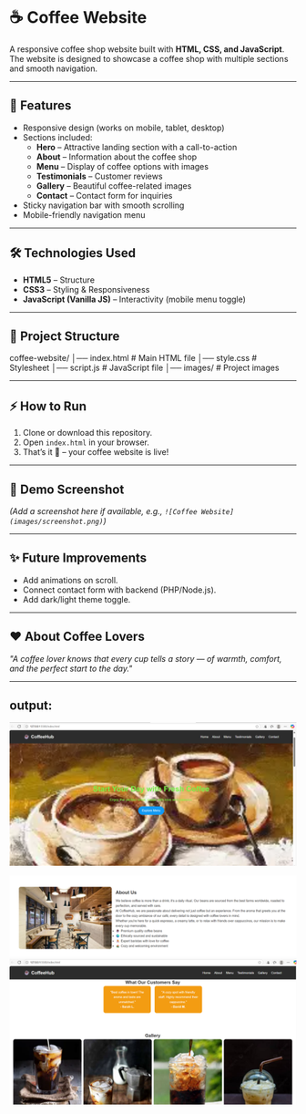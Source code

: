  # ☕ Coffee Website  

A responsive coffee shop website built with **HTML, CSS, and JavaScript**.  
The website is designed to showcase a coffee shop with multiple sections and smooth navigation.  

--- 

## 🚀 Features  
- Responsive design (works on mobile, tablet, desktop)  
- Sections included:  
  - **Hero** – Attractive landing section with a call-to-action  
  - **About** – Information about the coffee shop  
  - **Menu** – Display of coffee options with images  
  - **Testimonials** – Customer reviews  
  - **Gallery** – Beautiful coffee-related images  
  - **Contact** – Contact form for inquiries   
- Sticky navigation bar with smooth scrolling  
- Mobile-friendly navigation menu  

---

## 🛠️ Technologies Used  
- **HTML5** – Structure  
- **CSS3** – Styling & Responsiveness  
- **JavaScript (Vanilla JS)** – Interactivity (mobile menu toggle)  

---

## 📂 Project Structure  
coffee-website/
│── index.html # Main HTML file
│── style.css # Stylesheet
│── script.js # JavaScript file
│── images/ # Project images


---

## ⚡ How to Run  
1. Clone or download this repository.  
2. Open `index.html` in your browser.  
3. That’s it 🎉 – your coffee website is live!  

---

## 🎨 Demo Screenshot  
*(Add a screenshot here if available, e.g., `![Coffee Website](images/screenshot.png)`)*
  
---

## ✨ Future Improvements  
- Add animations on scroll.  
- Connect contact form with backend (PHP/Node.js).  
- Add dark/light theme toggle.  

---

## ❤️ About Coffee Lovers  
*"A coffee lover knows that every cup tells a story — of warmth, comfort, and the perfect start to the day."*  

---

## output:

![](https://github.com/Rachana16-2004/Coffee-House/blob/main/Screenshot%202025-08-26%20164537.png?raw=true)

![](https://github.com/Rachana16-2004/Coffee-House/blob/main/Screenshot%202025-08-26%20164613.png?raw=true)
![](https://github.com/Rachana16-2004/Coffee-House/blob/main/Screenshot%202025-08-26%20164744.png?raw=true)

